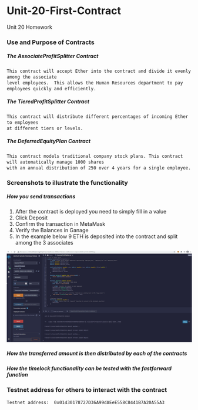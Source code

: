 # Unit-20-First-Contract
Unit 20 Homework


### Use and Purpose of Contracts

##### The AssociateProfitSplitter Contract
    This contract will accept Ether into the contract and divide it evenly among the associate 
    level employees.  This allows the Human Resources department to pay employees quickly and efficiently.

##### The TieredProfitSplitter Contract
    This contract will distribute different percentages of incoming Ether to employees 
    at different tiers or levels.

##### The DeferredEquityPlan Contract
    This contract models traditional company stock plans. This contract will automatically manage 1000 shares 
    with an annual distribution of 250 over 4 years for a single employee.
    

### Screenshots to illustrate the functionality

##### How you send transactions
1) After the contract is deployed you need to simply fill in a value
2) Click Deposit
3) Confirm the transaction in MetaMask
4) Verify the Balances in Ganage
5) In the example below 9 ETH is deposited into the contract and split among the 3 associates

![Screenshot](/images/AssociateSplitter.gif)

##### How the transferred amount is then distributed by each of the contracts

##### How the timelock functionality can be tested with the fastforward function

### Testnet address for others to interact with the contract
    Testnet address:  0x01430178727D36A99dAEeE558C8441B7A20A55A3
